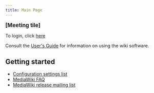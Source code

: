 ```yaml
---
title: Main Page
---
```


<big>**\[Meeting tile\]**</big>

To login, click [here](Special:Userlogin "wikilink")

Consult the [User's
Guide](http://meta.wikipedia.org/wiki/MediaWiki_User%27s_Guide) for
information on using the wiki software.

Getting started
---------------

-   [Configuration settings
    list](http://www.mediawiki.org/wiki/Help:Configuration_settings)
-   [MediaWiki FAQ](http://www.mediawiki.org/wiki/Help:FAQ)
-   [MediaWiki release mailing
    list](http://mail.wikipedia.org/mailman/listinfo/mediawiki-announce)

